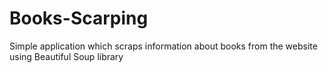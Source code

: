 # Books-Scarping
Simple application which scraps information about books from the website using Beautiful Soup library 
